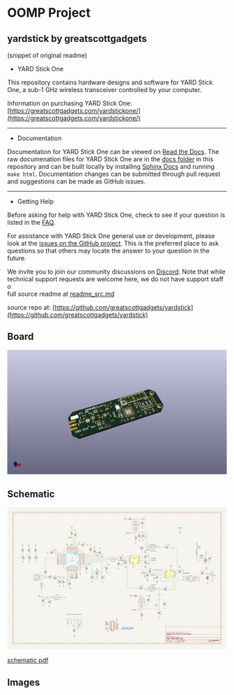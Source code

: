 # OOMP Project  
## yardstick  by greatscottgadgets  
  
(snippet of original readme)  
  
- YARD Stick One  
  
This repository contains hardware designs and software for YARD Stick One, a sub-1 GHz wireless transceiver controlled by your computer.  
  
Information on purchasing YARD Stick One: [https://greatscottgadgets.com/yardstickone/](https://greatscottgadgets.com/yardstickone/)  
  
-------------------  
  
- Documentation  
  
Documentation for YARD Stick One can be viewed on [Read the Docs](https://yardstickone.readthedocs.io/en/latest/). The raw documenation files for YARD Stick One are in the [docs folder](https://github.com/greatscottgadgets/yardstick/tree/master/docs) in this repository and can be built locally by installing [Sphinx Docs](https://www.sphinx-doc.org/en/master/usage/installation.html) and running `make html`. Documentation changes can be submitted through pull request and suggestions can be made as GitHub issues.   
  
--------------------  
  
- Getting Help  
  
Before asking for help with YARD Stick One, check to see if your question is listed in the [FAQ](https://yardstickone.readthedocs.io/en/latest/faq.html).  
  
For assistance with YARD Stick One general use or development, please look at the [issues on the GitHub project](https://github.com/greatscottgadgets/yardstick). This is the preferred place to ask questions so that others may locate the answer to your question in the future.  
  
We invite you to join our community discussions on [Discord](https://discord.gg/rsfMw3rsU8). Note that while technical support requests are welcome here, we do not have support staff o  
  full source readme at [readme_src.md](readme_src.md)  
  
source repo at: [https://github.com/greatscottgadgets/yardstick](https://github.com/greatscottgadgets/yardstick)  
## Board  
  
[![working_3d.png](working_3d_600.png)](working_3d.png)  
## Schematic  
  
[![working_schematic.png](working_schematic_600.png)](working_schematic.png)  
  
[schematic pdf](working_schematic.pdf)  
## Images  
